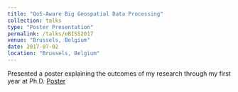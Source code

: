 ```yaml
---
title: "QoS-Aware Big Geospatial Data Processing"
collection: talks
type: "Poster Presentation"
permalink: /talks/eBISS2017
venue: "Brussels, Belgium"
date: 2017-07-02
location: "Brussels, Belgium"
---
```


Presented a poster explaining the outcomes of my research through my first year at Ph.D.
[Poster](https://cs.ulb.ac.be/conferences/ebiss2017/files/posters/aljawarneh_ebiss2017_poster.pdf)
